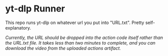 # yt-dlp Runner
This repo runs yt-dlp on whatever url you put into "URL.txt". Pretty self-explanatory.

*Currently, the URL should be dropped into the action code itself rather than the URL.txt file. It takes less than two minutes to complete, and you can download the video from the uploaded actions artifact.*
